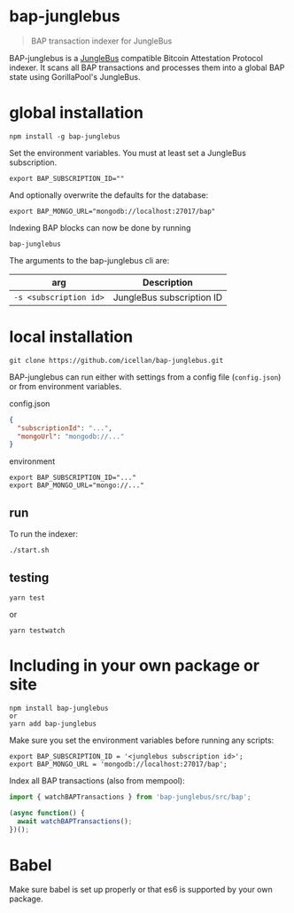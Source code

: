 # bap-junglebus
> BAP transaction indexer for JungleBus

BAP-junglebus is a [JungleBus](https://junglebus.gorillapool.io/) compatible Bitcoin Attestation Protocol indexer. 
It scans all BAP transactions and processes them into a global BAP state using GorillaPool's JungleBus.

# global installation

```shell
npm install -g bap-junglebus
```

Set the environment variables. You must at least set a JungleBus subscription.

```shell
export BAP_SUBSCRIPTION_ID=""
```

And optionally overwrite the defaults for the database:

```shell
export BAP_MONGO_URL="mongodb://localhost:27017/bap"
```

Indexing BAP blocks can now be done by running

```shell
bap-junglebus
```

The arguments to the bap-junglebus cli are:

| arg                    | Description               |
|------------------------|---------------------------|
| `-s <subscription id>` | JungleBus subscription ID |

# local installation

```
git clone https://github.com/icellan/bap-junglebus.git
```

BAP-junglebus can run either with settings from a config file (`config.json`) or from environment variables.

config.json
```json
{
  "subscriptionId": "...",
  "mongoUrl": "mongodb://..."
}
```

environment
```shell
export BAP_SUBSCRIPTION_ID="..."
export BAP_MONGO_URL="mongo://..."
```

## run

To run the indexer:

```shell
./start.sh
```

## testing 

```shell
yarn test
```
or

```shell
yarn testwatch
```

# Including in your own package or site

```
npm install bap-junglebus
or
yarn add bap-junglebus
```

Make sure you set the environment variables before running any scripts:

```shell
export BAP_SUBSCRIPTION_ID = '<junglebus subscription id>';
export BAP_MONGO_URL = 'mongodb://localhost:27017/bap';
```

Index all BAP transactions (also from mempool):

```javascript
import { watchBAPTransactions } from 'bap-junglebus/src/bap';

(async function() {
  await watchBAPTransactions();
})();
```

# Babel

Make sure babel is set up properly or that es6 is supported by your own package.
